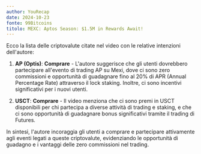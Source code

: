 ```yaml
---
author: YouRecap
date: 2024-10-23
fonte: 99Bitcoins
titolo: MEXC: Aptos Season: $1.5M in Rewards Await!
---
```


Ecco la lista delle criptovalute citate nel video con le relative intenzioni dell'autore:

1. **AP (Optis)**: **Comprare** - L'autore suggerisce che gli utenti dovrebbero partecipare all'evento di trading AP su Mexi, dove ci sono zero commissioni e opportunità di guadagnare fino al 20% di APR (Annual Percentage Rate) attraverso il lock staking. Inoltre, ci sono incentivi significativi per i nuovi utenti.

2. **USCT**: **Comprare** - Il video menziona che ci sono premi in USCT disponibili per chi partecipa a diverse attività di trading e staking, e che ci sono opportunità di guadagnare bonus significativi tramite il trading di Futures.

In sintesi, l'autore incoraggia gli utenti a comprare e partecipare attivamente agli eventi legati a queste criptovalute, evidenziando le opportunità di guadagno e i vantaggi delle zero commissioni nel trading.
